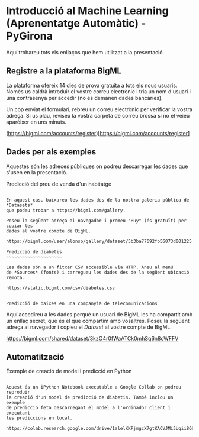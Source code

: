 Introducció al Machine Learning (Aprenentatge Automàtic)  - PyGirona
====================================================================

Aquí trobareu tots els enllaços que hem utilitzat a la presentació.

Registre a la plataforma BigML
------------------------------

La plataforma ofereix 14 dies de prova gratuita a tots els nous usuaris.
Només us caldrà introduir el vostre correu electrònic i tria un nom d'usuari
i una contrasenya per accedir (no es demanen dades bancàries).

Un cop enviat el formulari, rebreu un correu electrònic per verificar la
vostra adreça. Si us plau, reviseu la vostra carpeta de correu brossa si no
el veieu aparèixer en uns minuts.

(https://bigml.com/accounts/register)[https://bigml.com/accounts/register]

Dades per als exemples
----------------------

Aquestes són les adreces públiques on podreu descarregar les dades que
s'usen en la presentació.

Predicció del preu de venda d'un habitatge
~~~~~~~~~~~~~~~~~~~~~~~~~~~~~~~~~~~~~~~~~~

En aquest cas, baixareu les dades des de la nostra galeria pública de *Datasets*
que podeu trobar a https://bigml.com/gallery.

Poseu la següent adreça al navegador i premeu "Buy" (és gratuït) per copiar les
dades al vostre compte de BigML.

https://bigml.com/user/alonso/gallery/dataset/5b3ba77692fb56073d001225

Predicció de diabetis
~~~~~~~~~~~~~~~~~~~~~

Les dades són a un fitxer CSV accessible via HTTP. Aneu al menú
de *Sources* (fonts) i carregueu les dades des de la següent ubicació remota.

https://static.bigml.com/csv/diabetes.csv


Predicció de baixes en una companyia de telecomunicacions
~~~~~~~~~~~~~~~~~~~~~~~~~~~~~~~~~~~~~~~~~~~~~~~~~~~~~~~~~

Aquí accedireu a les dades perquè un usuari de BigML les ha compartit amb
un enllaç secret, que és el que compartim amb vosaltres.
Poseu la següent adreça al navegador i copieu el *Dataset* al vostre compte de
BigML.


https://bigml.com/shared/dataset/3kzO4r0fWaATCk0mhSq6n8oWFFV


Automatització
--------------

Exemple de creació de model i predicció en Python
~~~~~~~~~~~~~~~~~~~~~~~~~~~~~~~~~~~~~~~~~~~~~~~~~

Aquest és un iPython Notebook executable a Google Collab on podreu reproduir
la creació d'un model de predicció de diabetis. També inclou un exemple
de predicció feta descarregant el model a l'ordinador client i executant
les prediccions en local.

https://colab.research.google.com/drive/1alelKKPjmgcX7gtKA6VJMi5Uqii8G6kl
